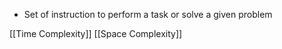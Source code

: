 - Set of instruction to perform a task or solve a given problem

[[Time Complexity]]
[[Space Complexity]]
